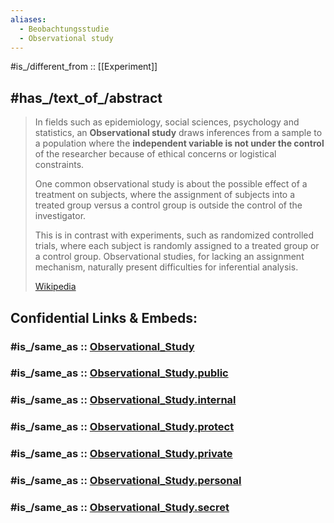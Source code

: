 ```yaml
---
aliases:
  - Beobachtungsstudie
  - Observational study
---
```


#is_/different_from :: [[Experiment]] 

## #has_/text_of_/abstract 

> In fields such as epidemiology, social sciences, psychology  and statistics, 
> an **Observational study** draws inferences from a sample to a population 
> where the __independent variable is not under the control__ of the researcher 
> because of ethical concerns or logistical constraints. 
> 
> One common observational study is about the possible effect of a treatment on subjects, 
> where the assignment of subjects into a treated group versus a control group 
> is outside the control of the investigator. 
> 
> This is in contrast with experiments, such as randomized controlled trials, 
> where each subject is randomly assigned to a treated group or a control group. 
> Observational studies, for lacking an assignment mechanism, 
> naturally present difficulties for inferential analysis.
>
> [Wikipedia](https://en.wikipedia.org/wiki/Observational%20study) 


## Confidential Links & Embeds: 

### #is_/same_as :: [Observational_Study](/_Standards/Mathematics/Statistics/Observational_Study.md) 

### #is_/same_as :: [Observational_Study.public](/_public/Mathematics/Statistics/Observational_Study.public.md) 

### #is_/same_as :: [Observational_Study.internal](/_internal/Mathematics/Statistics/Observational_Study.internal.md) 

### #is_/same_as :: [Observational_Study.protect](/_protect/Mathematics/Statistics/Observational_Study.protect.md) 

### #is_/same_as :: [Observational_Study.private](/_private/Mathematics/Statistics/Observational_Study.private.md) 

### #is_/same_as :: [Observational_Study.personal](/_personal/Mathematics/Statistics/Observational_Study.personal.md) 

### #is_/same_as :: [Observational_Study.secret](/_secret/Mathematics/Statistics/Observational_Study.secret.md)

